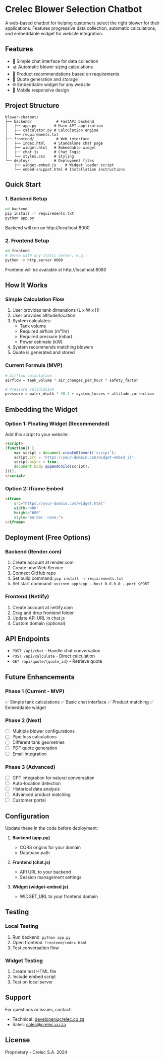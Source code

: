 # Crelec Blower Selection Chatbot

A web-based chatbot for helping customers select the right blower for their applications. Features progressive data collection, automatic calculations, and embeddable widget for website integration.

## Features

- 🚀 Simple chat interface for data collection
- 📊 Automatic blower sizing calculations
- 🔧 Product recommendations based on requirements
- 💾 Quote generation and storage
- 🌐 Embeddable widget for any website
- 📱 Mobile responsive design

## Project Structure

```
blower-chatbot/
├── backend/           # FastAPI backend
│   ├── app.py        # Main API application
│   ├── calculator.py # Calculation engine
│   └── requirements.txt
├── frontend/          # Web interface
│   ├── index.html    # Standalone chat page
│   ├── widget.html   # Embeddable widget
│   ├── chat.js       # Chat logic
│   └── styles.css    # Styling
└── deploy/           # Deployment files
    ├── widget-embed.js    # Widget loader script
    └── embed-snippet.html # Installation instructions
```

## Quick Start

### 1. Backend Setup

```bash
cd backend
pip install -r requirements.txt
python app.py
```

Backend will run on http://localhost:8000

### 2. Frontend Setup

```bash
cd frontend
# Serve with any static server, e.g.:
python -m http.server 8080
```

Frontend will be available at http://localhost:8080

## How It Works

### Simple Calculation Flow

1. User provides tank dimensions (L x W x H)
2. User provides altitude/location
3. System calculates:
   - Tank volume
   - Required airflow (m³/hr)
   - Required pressure (mbar)
   - Power estimate (kW)
4. System recommends matching blowers
5. Quote is generated and stored

### Current Formula (MVP)

```python
# Airflow calculation
airflow = tank_volume * air_changes_per_hour * safety_factor

# Pressure calculation
pressure = water_depth * 98.1 + system_losses + altitude_correction
```

## Embedding the Widget

### Option 1: Floating Widget (Recommended)

Add this script to your website:

```html
<script>
(function() {
    var script = document.createElement('script');
    script.src = 'https://your-domain.com/widget-embed.js';
    script.async = true;
    document.body.appendChild(script);
})();
</script>
```

### Option 2: Iframe Embed

```html
<iframe
    src="https://your-domain.com/widget.html"
    width="400"
    height="600"
    style="border: none;">
</iframe>
```

## Deployment (Free Options)

### Backend (Render.com)

1. Create account at render.com
2. Create new Web Service
3. Connect GitHub repo
4. Set build command: `pip install -r requirements.txt`
5. Set start command: `uvicorn app:app --host 0.0.0.0 --port $PORT`

### Frontend (Netlify)

1. Create account at netlify.com
2. Drag and drop frontend folder
3. Update API URL in chat.js
4. Custom domain (optional)

## API Endpoints

- `POST /api/chat` - Handle chat conversation
- `POST /api/calculate` - Direct calculation
- `GET /api/quote/{quote_id}` - Retrieve quote

## Future Enhancements

### Phase 1 (Current - MVP)
✅ Simple tank calculations
✅ Basic chat interface
✅ Product matching
✅ Embeddable widget

### Phase 2 (Next)
- [ ] Multiple blower configurations
- [ ] Pipe loss calculations
- [ ] Different tank geometries
- [ ] PDF quote generation
- [ ] Email integration

### Phase 3 (Advanced)
- [ ] GPT integration for natural conversation
- [ ] Auto-location detection
- [ ] Historical data analysis
- [ ] Advanced product matching
- [ ] Customer portal

## Configuration

Update these in the code before deployment:

1. **Backend (app.py)**
   - CORS origins for your domain
   - Database path

2. **Frontend (chat.js)**
   - API URL to your backend
   - Session management settings

3. **Widget (widget-embed.js)**
   - WIDGET_URL to your frontend domain

## Testing

### Local Testing
1. Run backend: `python app.py`
2. Open frontend: `frontend/index.html`
3. Test conversation flow

### Widget Testing
1. Create test HTML file
2. Include embed script
3. Test on local server

## Support

For questions or issues, contact:
- Technical: developer@crelec.co.za
- Sales: sales@crelec.co.za

## License

Proprietary - Crelec S.A. 2024